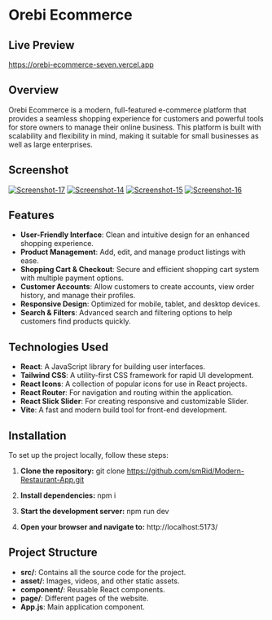 # Orebi Ecommerce

## Live Preview
https://orebi-ecommerce-seven.vercel.app

## Overview
Orebi Ecommerce is a modern, full-featured e-commerce platform that provides a seamless shopping experience for customers and powerful tools for store owners to manage their online business. This platform is built with scalability and flexibility in mind, making it suitable for small businesses as well as large enterprises.

## Screenshot 
<a href="https://ibb.co/KN2dx4b"><img src="https://i.ibb.co/3fp2m64/Screenshot-17.png" alt="Screenshot-17" border="0"></a>
<a href="https://ibb.co/yF7Vbyk"><img src="https://i.ibb.co/MkQ93V1/Screenshot-14.png" alt="Screenshot-14" border="0"></a>
<a href="https://ibb.co/R0RPPMj"><img src="https://i.ibb.co/KqT77QK/Screenshot-15.png" alt="Screenshot-15" border="0"></a>
<a href="https://ibb.co/M648572"><img src="https://i.ibb.co/Rymh4cv/Screenshot-16.png" alt="Screenshot-16" border="0"></a>



## Features
- **User-Friendly Interface**: Clean and intuitive design for an enhanced shopping experience.
- **Product Management**: Add, edit, and manage product listings with ease.
- **Shopping Cart & Checkout**: Secure and efficient shopping cart system with multiple payment options.
- **Customer Accounts**: Allow customers to create accounts, view order history, and manage their profiles.
- **Responsive Design**: Optimized for mobile, tablet, and desktop devices.
- **Search & Filters**: Advanced search and filtering options to help customers find products quickly.

## Technologies Used
- **React**: A JavaScript library for building user interfaces.
- **Tailwind CSS**: A utility-first CSS framework for rapid UI development.
- **React Icons**: A collection of popular icons for use in React projects.
- **React Router**: For navigation and routing within the application.
- **React Slick Slider**: For creating responsive and customizable Slider.
- **Vite**: A fast and modern build tool for front-end development.

## Installation
To set up the project locally, follow these steps:

1. **Clone the repository:**
    git clone https://github.com/smRid/Modern-Restaurant-App.git

2. **Install dependencies:**
    npm i
   
4. **Start the development server:**
    npm run dev
   
6. **Open your browser and navigate to:**
    http://localhost:5173/

## Project Structure
  - **src/**: Contains all the source code for the project.
  - **asset/**: Images, videos, and other static assets.
  - **component/**: Reusable React components.
  - **page/**: Different pages of the website.
  - **App.js**: Main application component.

